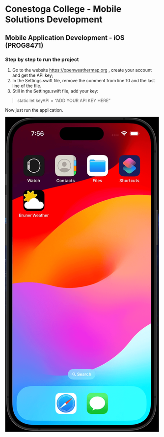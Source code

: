 # Conestoga College - Mobile Solutions Development
## Mobile Application Development - iOS (PROG8471)

### Step by step to run the project

1. Go to the website https://openweathermap.org , create your account and get the API key;
2. In the Settings.swift file, remove the comment from line 10 and the last line of the file.
3. Still in the Settings.swift file, add your key:

> static let keyAPI = “ADD YOUR API KEY HERE”

Now just run the application.

![System demo](screenshot.gif)
